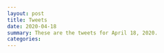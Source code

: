 ```yaml
---
layout: post
title: Tweets
date: 2020-04-18
summary: These are the tweets for April 18, 2020.
categories:
---
```


